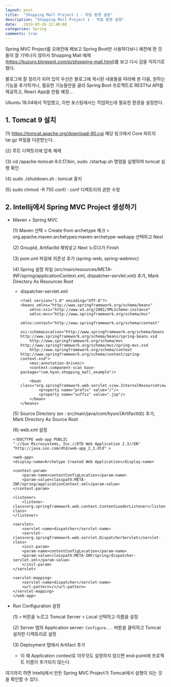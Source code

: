 ```yaml
---
layout: post
title:  "Shopping Mall Project 1 - 작업 환경 설정"
description: "Shopping Mall Project 1 - 작업 환경 설정"
date:   2019-03-26 22:40:00
categories: Spring
comments: true
---
```

Spring MVC Project를 오래전에 해보고 Spring Boot만 사용하다보니 예전에 한 것들이 잘 기억나지 않아서 Shopping Mall 예제(https://kuzuro.blogspot.com/p/shopping-mall.html)를 보고 다시 감을 익히기로 했다.

블로그에 잘 정리가 되어 있어 우선은 블로그에 게시된 내용들을 따라해 본 다음, 원하는 기능을 추가하거나, 필요한 기능들만을 골라 Spring Boot 프로젝트로 RESTful API를 제공하고, React App을 만들 예정...

Ubuntu 18.04에서 작업했고, 이번 포스팅에서는 작업하는데 필요한 환경을 설정한다.

## 1. Tomcat 9 설치
(1) https://tomcat.apache.org/download-90.cgi 해당 링크에서 Core 파트의 tar.gz 파일을 다운받는다.

(2) 루트 디렉토리에 압축 해제

(3) cd /apache-tomcat-9.0.17/bin, sudo ./startup.sh 명령을 실행하여 tomcat 실행 확인

(4) sudo ./shutdown.sh : tomcat 중지

(5) sudo chmod -R 755 conf/ : conf 디렉토리의 권한 수정

## 2. Intellij에서 Spring MVC Project 생성하기
- Maven + Spring MVC

  (1) Maven 선택 > Create from archetype 체크 > org.apache.maven.archetypes:maven-archetype-webapp 선택하고 Next

  (2) GroupId, ArtifactId 채워넣고 Next 누르다가 Finish

  (3) pom.xml 파일에 의존성 추가 (spring-web, spring-webmvc)
  
  (4) Spring 설정 파일 (src/main/resources/META-INF/spring/applicationContext.xml, dispatcher-servlet.xml) 추가, Mark Directory As Resources Root
	- dispatcher-servlet.xml
		```
		<?xml version="1.0" encoding="UTF-8"?>
		<beans xmlns="http://www.springframework.org/schema/beans"
			xmlns:xsi="http://www.w3.org/2001/XMLSchema-instance"
			xmlns:mvc="http://www.springframework.org/schema/mvc"
			xmlns:context="http://www.springframework.org/schema/context"
			xsi:schemaLocation="http://www.springframework.org/schema/beans http://www.springframework.org/schema/beans/spring-beans.xsd
			http://www.springframework.org/schema/mvc http://www.springframework.org/schema/mvc/spring-mvc.xsd
			http://www.springframework.org/schema/context http://www.springframework.org/schema/context/spring-context.xsd">
			<mvc:annotation-driven/>
			<context:component-scan base-package="com.hyun.shopping_mall_example"/>

			<bean class="org.springframework.web.servlet.view.InternalResourceViewResolver">
				<property name="prefix" value="/"/>
				<property name="suffix" value=".jsp"/>
			</bean>
		</beans>
		```

  (5) Source Directory (ex : src/main/java/com/hyun/{ArtifactId}) 추가, Mark Directory As Source Root

  (6) web.xml 설정
	```
	<!DOCTYPE web-app PUBLIC
	"-//Sun Microsystems, Inc.//DTD Web Application 2.3//EN"
	"http://java.sun.com/dtd/web-app_2_3.dtd" >

	<web-app>
	<display-name>Archetype Created Web Application</display-name>

	<context-param>
		<param-name>contextConfigLocation</param-name>
		<param-value>classpath:META-INF/spring/applicationContext.xml</param-value>
	</context-param>
	
	<listener>
		<listener-class>org.springframework.web.context.ContextLoaderListener</listener-class>
	</listener>

	<servlet>
		<servlet-name>dispatcher</servlet-name>
		<servlet-class>org.springframework.web.servlet.DispatcherServlet</servlet-class>
		<init-param>
		<param-name>contextConfigLocation</param-name>
		<param-value>classpath:META-INF/spring/dispatcher-servlet.xml</param-value>
		</init-param>
	</servlet>
	
	<servlet-mapping>
		<servlet-name>dispatcher</servlet-name>
		<url-pattern>/</url-pattern>
	</servlet-mapping>
	</web-app>
	```

- Run Configuration 설정

  (1) `+` 버튼을 누르고 Tomcat Server > Local 선택하고 이름을 설정

  (2) Server 탭의 Application server: `Configure...` 버튼을 클릭하고 Tomcat 설치한 디렉토리로 설정

  (3) Deployment 탭에서 Artifact 추가
	- 이 때 Application context로 아무것도 설정하지 않으면 end-point에 프로젝트 이름이 추가되지 않는다.

여기까지 하면 Intellij에서 만든 Spring MVC Project가 Tomcat에서 실행이 되는 것을 확인할 수 있다.
